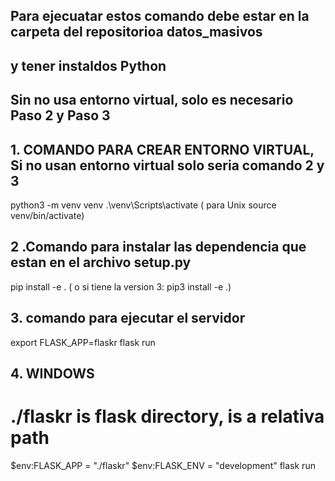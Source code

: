 ## Para ejecuatar estos comando debe estar en la carpeta del repositorioa datos_masivos
## y tener instaldos Python

## Sin no usa entorno virtual, solo es necesario Paso 2 y Paso 3

## 1.  COMANDO PARA CREAR ENTORNO VIRTUAL, Si no usan entorno virtual solo seria comando 2 y 3
python3 -m venv venv
.\venv\Scripts\activate ( para Unix source venv/bin/activate)


## 2 .Comando para instalar las dependencia que estan en el archivo setup.py
pip install -e . ( o si tiene la version 3: pip3 install -e .)


## 3. comando para ejecutar el servidor 
export FLASK_APP=flaskr
flask run 

## 4. WINDOWS
# ./flaskr is flask directory, is a relativa path
$env:FLASK_APP = "./flaskr"
$env:FLASK_ENV = "development"
flask run 



